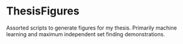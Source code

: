 ThesisFigures
=============

Assorted scripts to generate figures for my thesis. Primarily machine learning and maximum independent set finding demonstrations.
